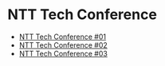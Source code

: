 # NTT Tech Conference

* [NTT Tech Conference #01](https://ntt-developers.github.io/ntt-tech-conference/01/)
* [NTT Tech Conference #02](https://ntt-developers.github.io/ntt-tech-conference/02/)
* [NTT Tech Conference #03](https://ntt-developers.github.io/ntt-tech-conference/03/)
